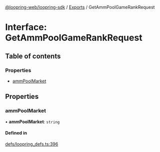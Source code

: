 [@loopring-web/loopring-sdk](../README.md) / [Exports](../modules.md) / GetAmmPoolGameRankRequest

# Interface: GetAmmPoolGameRankRequest

## Table of contents

### Properties

- [ammPoolMarket](GetAmmPoolGameRankRequest.md#ammpoolmarket)

## Properties

### ammPoolMarket

• **ammPoolMarket**: `string`

#### Defined in

[defs/loopring_defs.ts:396](https://github.com/Loopring/loopring_sdk/blob/31597d7/src/defs/loopring_defs.ts#L396)
